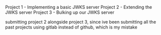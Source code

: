Project 1 - Implementing a basic JWKS server
Project 2 - Extending the JWKS server
Project 3 - Bulking up our JWKS server


submitting project 2 alongside project 3, since ive been submitting all the past projects using gitlab instead of github, which is my mistake 
